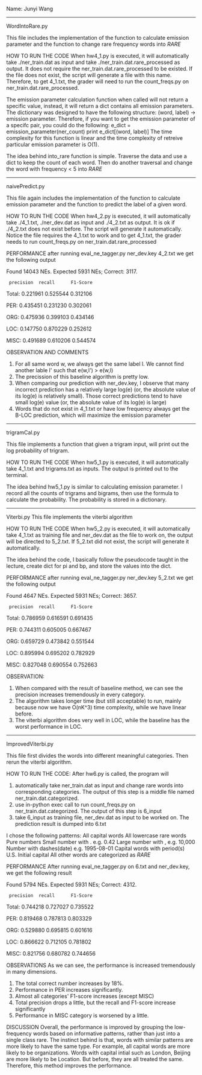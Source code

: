 Name: Junyi Wang

------------------------------
WordIntoRare.py

This file includes the implementation of the function to calculate emission parameter and the function to change rare frequency words into _RARE_

HOW TO RUN THE CODE
When hw4_1.py is executed, it will automatically take ./ner_train.dat as input and take ./ner_train.dat.rare_processed as output. It does not require the ner_train.dat.rare_processed to be existed. If the file does not exist, the script will generate a file with this name. Therefore, to get 4_1.txt, the grader will need to run the count_freqs.py on ner_train.dat.rare_processed.

The emission parameter calculation function when called will not return a specific value, instead, it will return a dict contains all emission parameters. The dictionary was designed to have the following structure: (word, label) -> emission parameter. Therefore, if you want to get the emission parameter of a specifc pair, you could do the following:
e_dict = emission_parameter(ner_count)
print e_dict[(word, label)]
The time complexity for this function is linear and the time complexity of retreive particular emission parameter is O(1). 

The idea behind into_rare function is simple. Traverse the data and use a dict to keep the count of each word. Then do another traversal and change the word with frequency < 5 into _RARE_

------------------------------
naivePredict.py

This file again includes the implementation of the function to calculate emission parameter and the function to predict the label of a given word.

HOW TO RUN THE CODE
When hw4_2.py is executed, it will automatically take ./4_1.txt, ./ner_dev.dat as input and ./4_2.txt as output. It is ok if ./4_2.txt does not exist before. The script will generate it automatically. Notice the file requires the 4_1.txt to work and to get 4_1.txt, the grader needs to run count_freqs.py on ner_train.dat.rare_processed

PERFORMANCE
after running eval_ne_tagger.py ner_dev.key 4_2.txt
we get the following output

Found 14043 NEs. Expected 5931 NEs; Correct: 3117.

	 precision 	recall 		F1-Score
Total:	 0.221961	0.525544	0.312106

PER:	 0.435451	0.231230	0.302061

ORG:	 0.475936	0.399103	0.434146

LOC:	 0.147750	0.870229	0.252612

MISC:	 0.491689	0.610206	0.544574

OBSERVATION AND COMMENTS
1. For all same word w, we always get the same label l. We cannot find another lable l' such that e(w,l') > e(w,l)
2. The precission of this baseline algorithm is pretty low.
3. When comparing our prediction with ner_dev.key, I observe that many incorrect prediction has a relatively large log(e) (or, the absolute value of its log(e) is relatively small). Those correct predictions tend to have small log(e) value (or, the absolute value of its log(e) is large)
4. Words that do not exist in 4_1.txt or have low frequency always get the B-LOC prediction, which will maximize the emission parameter

------------------------------
trigramCal.py

This file implements a function that given a trigram input, will print out the log probability of trigram.

HOW TO RUN THE CODE
When hw5_1.py is executed, it will automatically take 4_1.txt and trigrams.txt as inputs. The output is printed out to the terminal.

The idea behind hw5_1.py is similar to calculating emission parameter. I record all the counts of trigrams and bigrams, then use the formula to calculate the probability. The probability is stored in a dictionary.

------------------------------
Viterbi.py
This file implements the viterbi algorithm

HOW TO RUN THE CODE
When hw5_2.py is executed, it will automatically take 4_1.txt as training file and ner_dev.dat as the file to work on, the output will be directed to 5_2.txt. If 5_2.txt did not exist, the script will generate it automatically.

The idea behind the code, I basically follow the pseudocode taught in the lecture, create dict for pi and bp, and store the values into the dict. 

PERFORMANCE
after running eval_ne_tagger.py ner_dev.key 5_2.txt
we get the following output

Found 4647 NEs. Expected 5931 NEs; Correct: 3657.

	 precision 	recall 		F1-Score

Total:	 0.786959	0.616591	0.691435

PER:	 0.744311	0.605005	0.667467

ORG:	 0.659729	0.473842	0.551544

LOC:	 0.895994	0.695202	0.782929

MISC:	 0.827048	0.690554	0.752663

OBSERVATION:
1. When compared with the result of baseline method, we can see the precision increases tremendously in every category.
2. The algorithm takes longer time (but still acceptable) to run, mainly because now we have O(nK^3) time complexity, while we have linear before. 
3. The viterbi algorithm does very well in LOC, while the baseline has the worst performance in LOC.


------------------------------
ImprovedViterbi.py

This file first divides the words into different meaningful categories. Then rerun the viterbi algorithm.

HOW TO RUN THE CODE:
After hw6.py is called, the program will
1. automatically take ner_train.dat as input and change rare words into corresponding categories. The output of 
this step is a middle file named ner_train.dat.categorized.
2. use in-python exec call to run count_freqs.py on ner_train.dat.categorized. The output of this step is 6_input
3. take 6_input as training file, ner_dev.dat as input to be worked on. The prediction result is dumped into 6.txt

I chose the following patterns:
All capital words
All lowercase rare words
Pure numbers
Small number with . e.g. 0.42
Large number with , e.g. 10,000
Number with dashes(date) e.g. 1995-08-01
Capital words with period(s) U.S.
Initial capital
All other words are categorized as _RARE_

PERFORMANCE
After running eval_ne_tagger.py on 6.txt and ner_dev.key, we get the following result

Found 5794 NEs. Expected 5931 NEs; Correct: 4312.

	 precision 	recall 		F1-Score

Total:	 0.744218	0.727027	0.735522

PER:	 0.819468	0.787813	0.803329

ORG:	 0.529880	0.695815	0.601616

LOC:	 0.866622	0.712105	0.781802

MISC:	 0.821756	0.680782	0.744656

OBSERVATIONS
As we can see, the performance is increased tremendously in many dimensions. 
1. The total correct number increases by 18%. 
2. Performance in PER increases significantly.
3. Almost all categories' F1-score increases (except MISC)
4. Total precision drops a little, but the recall and F1-score increase significantly
5. Performance in MISC category is worsened by a little. 

DISCUSSION
Overall, the performance is improved by grouping the low-frequency words based on informative patterns, rather than just into a single class rare. The instinct behind is that, words with similar patterns are more likely to have the same type. For example, all capital words are more likely to be organizations. Words with capital intial such as London, Beijing are more likely to be Location. But before, they are all treated the same. Therefore, this method improves the performance. 
